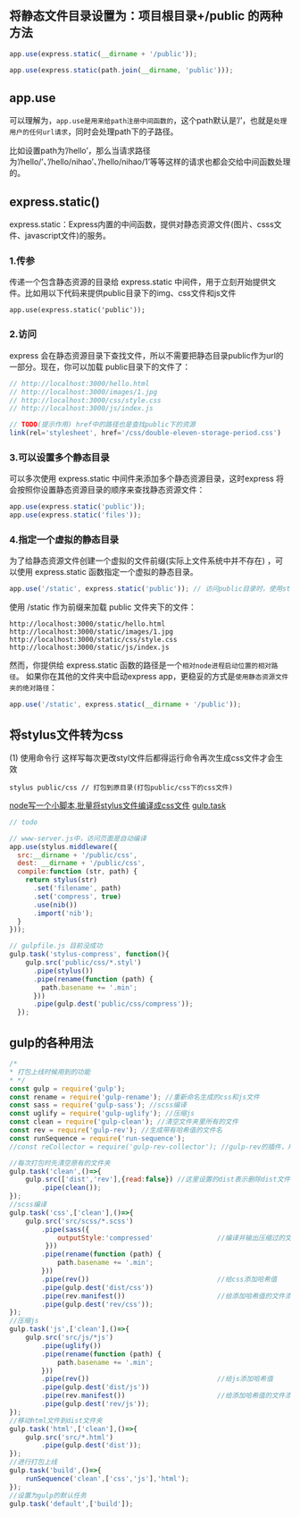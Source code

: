
## 将静态文件目录设置为：项目根目录+/public 的两种方法
```javascript
app.use(express.static(__dirname + '/public'));

app.use(express.static(path.join(__dirname, 'public')));
```

## app.use
可以理解为，`app.use是用来给path注册中间函数的`，这个path默认是’/’，也就是`处理用户的任何url请求`，同时会处理path下的子路径。

比如设置path为’/hello’，那么当请求路径为’/hello/’、’/hello/nihao’、’/hello/nihao/1’等等这样的请求也都会交给中间函数处理的。

## express.static()
express.static：Express内置的中间函数，提供对静态资源文件(图片、csss文件、javascript文件)的服务。

### 1.传参
传递一个包含静态资源的目录给 express.static 中间件，用于立刻开始提供文件。比如用以下代码来提供public目录下的img、css文件和js文件
```
app.use(express.static('public'));
```

### 2.访问
express 会在静态资源目录下查找文件，所以不需要把静态目录public作为url的一部分。现在，你可以加载 public目录下的文件了：
```javascript
// http://localhost:3000/hello.html
// http://localhost:3000/images/1.jpg
// http://localhost:3000/css/style.css
// http://localhost:3000/js/index.js

// TODO(提示作用) href中的路径也是查找public下的资源
link(rel='stylesheet', href='/css/double-eleven-storage-period.css')
```

### 3.可以设置多个静态目录
可以多次使用 express.static 中间件来添加多个静态资源目录，这时express 将会按照你设置静态资源目录的顺序来查找静态资源文件：
```javascript
app.use(express.static('public'));
app.use(express.static('files'));
```

### 4.指定一个虚拟的静态目录
为了给静态资源文件创建一个虚拟的文件前缀(实际上文件系统中并不存在) ，可以使用 express.static 函数指定一个虚拟的静态目录。
```javascript
app.use('/static', express.static('public')); // 访问public目录时，使用static代替
```

使用 /static 作为前缀来加载 public 文件夹下的文件：
```
http://localhost:3000/static/hello.html
http://localhost:3000/static/images/1.jpg
http://localhost:3000/static/css/style.css
http://localhost:3000/static/js/index.js
```

然而，你提供给 express.static 函数的路径是一个`相对node进程启动位置的相对路径`。
如果你在其他的文件夹中启动express app，更稳妥的方式是`使用静态资源文件夹的绝对路径`：
```javascript
app.use('/static', express.static(__dirname + '/public'));
```

## 将stylus文件转为css

(1) 使用命令行
这样写每次更改styl文件后都得运行命令再次生成css文件才会生效
```
stylus public/css // 打包到原目录(打包public/css下的css文件)
```

[node写一个小脚本,批量将stylus文件编译成css文件](http://www.fly63.com/article/detial/2367)
[gulp.task](https://www.cnblogs.com/hodgson/p/6132567.html)

```javascript
// todo

// www-server.js中，访问页面是自动编译
app.use(stylus.middleware({
  src:__dirname + '/public/css',
  dest: __dirname + '/public/css',
  compile:function (str, path) {
    return stylus(str)
      .set('filename', path)
      .set('compress', true)
      .use(nib())
      .import('nib');
  }
}));

// gulpfile.js 目前没成功
gulp.task('stylus-compress', function(){
    gulp.src('public/css/*.styl')
      .pipe(stylus())
      .pipe(rename(function (path) {
        path.basename += '.min';
      }))
      .pipe(gulp.dest('public/css/compress'));
  });
```








## gulp的各种用法
```javascript
/*
* 打包上线时候用到的功能
* */
const gulp = require('gulp');
const rename = require('gulp-rename'); //重新命名生成的css和js文件
const sass = require('gulp-sass'); //scss编译
const uglify = require('gulp-uglify'); //压缩js
const clean = require('gulp-clean'); //清空文件夹里所有的文件
const rev = require('gulp-rev'); //生成带有哈希值的文件名
const runSequence = require('run-sequence');
//const reCollector = require('gulp-rev-collector'); //gulp-rev的插件，用于在生成带哈希值的文件名后替换html中的引用

//每次打包时先清空原有的文件夹
gulp.task('clean',()=>{
    gulp.src(['dist','rev'],{read:false}) //这里设置的dist表示删除dist文件夹及其下所有文件
        .pipe(clean());
});
//scss编译
gulp.task('css',['clean'],()=>{
    gulp.src('src/scss/*.scss')
        .pipe(sass({
            outputStyle:'compressed'                //编译并输出压缩过的文件
         }))
        .pipe(rename(function (path) {
            path.basename += '.min';
        }))
        .pipe(rev())                                //给css添加哈希值
        .pipe(gulp.dest('dist/css'))
        .pipe(rev.manifest())                       //给添加哈希值的文件添加到清单中
        .pipe(gulp.dest('rev/css'));
});
//压缩js
gulp.task('js',['clean'],()=>{
    gulp.src('src/js/*js')
        .pipe(uglify())
        .pipe(rename(function (path) {
            path.basename += '.min';
        }))
        .pipe(rev())                                //给js添加哈希值
        .pipe(gulp.dest('dist/js'))
        .pipe(rev.manifest())                       //给添加哈希值的文件添加到清单中
        .pipe(gulp.dest('rev/js'));
});
//移动html文件到dist文件夹
gulp.task('html',['clean'],()=>{
    gulp.src('src/*.html')
        .pipe(gulp.dest('dist'));
});
//进行打包上线
gulp.task('build',()=>{
    runSequence('clean',['css','js'],'html');
});
//设置为gulp的默认任务
gulp.task('default',['build']);
```